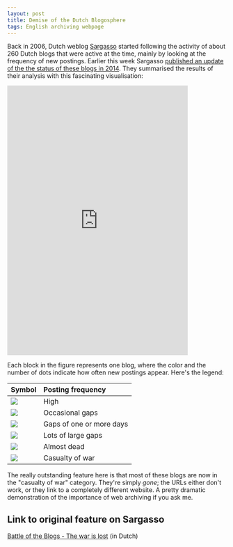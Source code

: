 ```yaml
---
layout: post
title: Demise of the Dutch Blogosphere
tags: English archiving webpage
---
```


Back in 2006, Dutch weblog [Sargasso](http://sargasso.nl/) started following the activity of about 260 Dutch blogs that were active at the time, mainly by looking at the frequency of new postings. <!-- more --> Earlier this week Sargasso [published an update of the the status of these blogs in 2014](http://sargasso.nl/battle-blogs-war-lost/). They summarised the results of their analysis with this fascinating visualisation: 

<iframe width="415" scrolling="no" height="620" frameborder="0" src="http://sargasso.nl/wp-content/uploads/2014/11/botb2014b.htm"></iframe>

Each block in the figure represents one blog, where the color and the number of dots indicate how often new postings appear. Here's the legend:

|Symbol|Posting frequency|
|:--|:--|
|![](http://www.sargasso.nl/wp-content/uploads/2006/03/bf1k1.png)|High|
|![](http://www.sargasso.nl/wp-content/uploads/2006/03/bf2k1.png)|Occasional gaps|
|![](http://www.sargasso.nl/wp-content/uploads/2006/03/bf3k1.png)|Gaps of one or more days|
|![](http://www.sargasso.nl/wp-content/uploads/2006/03/bf4k1.png)|Lots of large gaps|
|![](http://www.sargasso.nl/wp-content/uploads/2006/03/bf5k1.png)|Almost dead|
|![](http://www.sargasso.nl/wp-content/uploads/2006/03/bf6k1.png)|Casualty of war|

The really outstanding feature here is that most of these blogs are now in the "casualty of war" category. They're simply *gone*; the URLs either don't work, or they link to a completely different website. A pretty dramatic demonstration of the importance of web archiving if you ask me.

## Link to original feature on Sargasso

[Battle of the Blogs - The war is lost](http://sargasso.nl/battle-blogs-war-lost/) (in Dutch)
